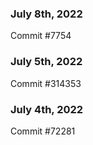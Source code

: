 ### July 8th, 2022

Commit #7754

### July 5th, 2022

Commit #314353


### July 4th, 2022

Commit #72281
